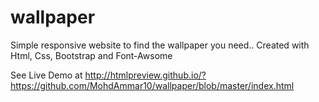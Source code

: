 # wallpaper
Simple responsive website to find the wallpaper you need..
Created with Html, Css, Bootstrap and Font-Awsome

See Live Demo at http://htmlpreview.github.io/?https://github.com/MohdAmmar10/wallpaper/blob/master/index.html
